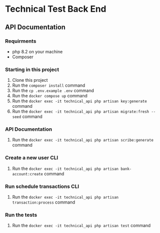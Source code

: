 
# Technical Test Back End

## API Documentation

### Requirments
-   php 8.2 on your machine
-   Composer


### Starting in this project

1. Clone this project
2. Run the `composer install` command
3. Run the `cp .env.example .env` command
4. Run the `docker compose up` command
5. Run the `docker exec -it technical_api php artisan key:generate` command
6. Run the `docker exec -it technical_api php artisan migrate:fresh --seed` command

### API Documentation
1. Run the `docker exec -it technical_api php artisan scribe:generate` command

### Create a new user CLI
1. Run the `docker exec -it technical_api php artisan bank-account:create` command

### Run schedule transactions CLI
1. Run the `docker exec -it technical_api php artisan transaction:process` command

### Run the tests
1. Run the `docker exec -it technical_api php artisan test` command

